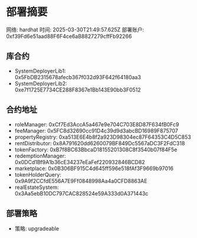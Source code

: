 # 部署摘要

网络: hardhat
时间: 2025-03-30T21:49:57.625Z
部署账户: 0xf39Fd6e51aad88F6F4ce6aB8827279cffFb92266

## 库合约

- SystemDeployerLib1: 0x5FbDB2315678afecb367f032d93F642f64180aa3
- SystemDeployerLib2: 0xe7f1725E7734CE288F8367e1Bb143E90bb3F0512

## 合约地址

- roleManager: 0xCf7Ed3AccA5a467e9e704C703E8D87F634fB0Fc9
- feeManager: 0x5FC8d32690cc91D4c39d9d3abcBD16989F875707
- propertyRegistry: 0xa513E6E4b8f2a923D98304ec87F64353C4D5C853
- rentDistributor: 0x8A791620dd6260079BF849Dc5567aDC3F2FdC318
- tokenFactory: 0xB7f8BC63BbcaD18155201308C8f3540b07f84F5e
- redemptionManager: 0x0DCd1Bf9A1b36cE34237eEaFef220932846BCD82
- marketplace: 0x0B306BF915C4d645ff596e518fAf3F9669b97016
- tokenHolderQuery: 0x9A9f2CCfdE556A7E9Ff0848998Aa4a0CFD8863AE
- realEstateSystem: 0x3Aa5ebB10DC797CAC828524e59A333d0A371443c

## 部署策略

- 策略: upgradeable
